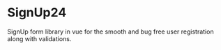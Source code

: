 # SignUp24
SignUp form library in vue for the smooth and bug free user registration along with validations.
